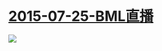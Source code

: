  # [2015-07-25-BML直播](http://www.bilibili.com/html/BML2015-live.html )
![](https://bilicoverimg.github.io/2015/2015-07-25-BML直播.png )
